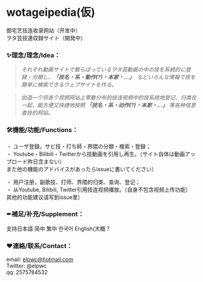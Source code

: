 # wotageipedia(仮)
御宅艺技连收录网站（开发中）  
ヲタ芸技連収録サイト（開発中）  
 
### ✨理念/理念/Idea：

> *それぞれ動画サイトで散らばっているヲタ芸動画の中の技を系統的に登録・分類し、**「技名・系・動作(?)・本家・...」**　などいろんな情報で技を簡単に検索できるウェブサイトを作る。*  
  
> *创造一个将各个视频网站上零散分布的技连视频中的技系统地登记、归类在一起，能方便又快捷地按照 **「技名・系・动作(?)・本家・...」** 等各种信息查技的网站。*   
  
### 🛠機能/功能/Functions：
・ ユーザ登録。サビ技・打ち師・界隈の分類・検索・登録；  
・ Youtube・Bilibili・Twitterから技動画を引用し再生。（サイト自体は動画アップロード昨日含まない）  
また他の機能のアドバイスがあったらissueに書いてください）  
  
・ 用户注册，副歌技、打师、界隈的归类、查询、登记；  
・ 从Youtube, Bilibili, Twitter引用技连视频播放。（自身不包含视频上传功能）  
其他的功能建议请写到issue里）  
  
### ✒補足/补充/Supplement：
支持日本語 简中 繁中 한국어 English(大概？

### ❤連絡/联系/Contact：
email: elpwc@hotmail.com  
Twitter: @elpwc  
qq: 2575784532  
